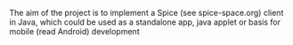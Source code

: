 The aim of the project is to implement a Spice (see spice-space.org) client in Java, which could be used as a standalone app, java applet or basis for mobile (read Android) development